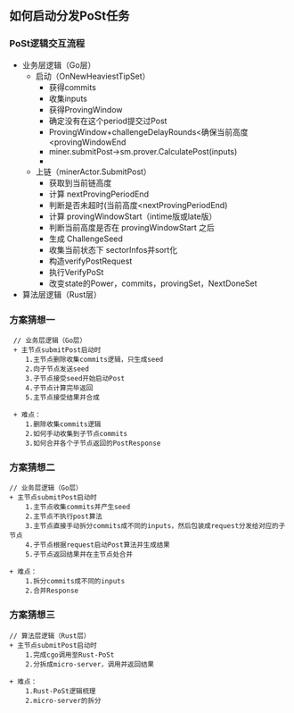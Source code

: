 ## 如何启动分发PoSt任务

### PoSt逻辑交互流程
+ 业务层逻辑（Go层）
    + 启动（OnNewHeaviestTipSet）
        + 获得commits
        + 收集inputs
        + 获得ProvingWindow
        + 确定没有在这个period提交过Post
        + ProvingWindow+challengeDelayRounds<确保当前高度<provingWindowEnd
        + miner.submitPost->sm.prover.CalculatePost(inputs)
        + 
    + 上链（minerActor.SubmitPost）
        + 获取到当前链高度
        + 计算 nextProvingPeriodEnd
        + 判断是否未超时(当前高度<nextProvingPeriodEnd)
        + 计算 provingWindowStart（intime版或late版）
        + 判断当前高度是否在 provingWindowStart 之后
        + 生成 ChallengeSeed
        + 收集当前状态下 sectorInfos并sort化
        + 构造verifyPostRequest
        + 执行VerifyPoSt
        + 改变state的Power，commits，provingSet，NextDoneSet
+ 算法层逻辑（Rust层）
### 方案猜想一
     // 业务层逻辑（Go层）
     + 主节点submitPost启动时
        1.主节点删除收集commits逻辑，只生成seed
        2.向子节点发送seed
        3.子节点接受seed开始启动Post
        4.子节点计算完毕返回
        5.主节点接受结果并合成
     
     + 难点：
        1.删除收集commits逻辑
        2.如何手动收集到子节点commits
        3.如何合并各个子节点返回的PostResponse
        
        
### 方案猜想二
    // 业务层逻辑（Go层）
    + 主节点submitPost启动时
        1.主节点收集commits并产生seed
        2.主节点不执行post算法
        3.主节点直接手动拆分commits成不同的inputs，然后包装成request分发给对应的子节点
        4.子节点根据request启动Post算法并生成结果
        5.子节点返回结果并在主节点处合并
        
    + 难点：
        1.拆分commits成不同的inputs
        2.合并Response
        
### 方案猜想三
    // 算法层逻辑（Rust层）
    + 主节点submitPost启动时
        1.完成cgo调用至Rust-PoSt
        2.分拆成micro-server，调用并返回结果
        
    + 难点：
        1.Rust-PoSt逻辑梳理
        2.micro-server的拆分